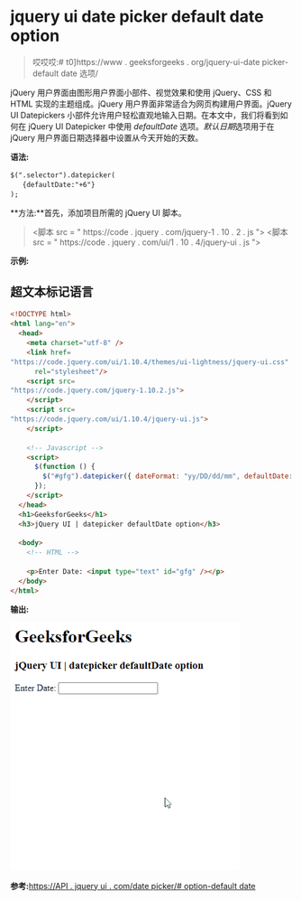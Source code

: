 # jquery ui date picker default date option

> 哎哎哎:# t0]https://www . geeksforgeeks . org/jquery-ui-date picker-default date 选项/

jQuery 用户界面由图形用户界面小部件、视觉效果和使用 jQuery、CSS 和 HTML 实现的主题组成。jQuery 用户界面非常适合为网页构建用户界面。jQuery UI Datepickers 小部件允许用户轻松直观地输入日期。在本文中，我们将看到如何在 jQuery UI Datepicker 中使用 *defaultDate* 选项。*默认日期*选项用于在 jQuery 用户界面日期选择器中设置从今天开始的天数。

**语法:**

```html
$(".selector").datepicker(
   {defaultDate:"+6"}
);
```

**方法:**首先，添加项目所需的 jQuery UI 脚本。

> <link href="“https://code.jquery.com/ui/1.10.4/themes/ui-lightness/jquery-ui.css”" rel="“stylesheet”">
> <脚本 src = " https://code . jquery . com/jquery-1 . 10 . 2 . js "></脚本>
> <脚本 src = " https://code . jquery . com/ui/1 . 10 . 4/jquery-ui . js "></脚本>

**示例:**

## 超文本标记语言

```html
<!DOCTYPE html>
<html lang="en">
  <head>
    <meta charset="utf-8" />
    <link href=
"https://code.jquery.com/ui/1.10.4/themes/ui-lightness/jquery-ui.css"
      rel="stylesheet"/>
    <script src=
"https://code.jquery.com/jquery-1.10.2.js">
    </script>
    <script src=
"https://code.jquery.com/ui/1.10.4/jquery-ui.js">
    </script>

    <!-- Javascript -->
    <script>
      $(function () {
        $("#gfg").datepicker({ dateFormat: "yy/DD/dd/mm", defaultDate: +4 });
      });
    </script>
  </head>
  <h1>GeeksforGeeks</h1>
  <h3>jQuery UI | datepicker defaultDate option</h3>

  <body>
    <!-- HTML -->

    <p>Enter Date: <input type="text" id="gfg" /></p>
  </body>
</html>
```

**输出:**

![](img/b42856c2ec7bafdcde61b772a0a7e71e.png)

**参考:**[https://API . jquery ui . com/date picker/# option-default date](https://api.jqueryui.com/datepicker/#option-defaultDate)